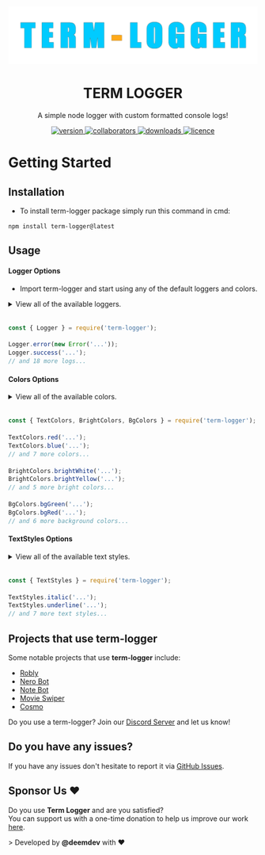 <div align="center">
  <img alt="TermLogger-Banner" src="./media/Banner.png" />
</div>

<h1 align="center">TERM LOGGER</h1>
<p align="center">A simple node logger with custom formatted console logs!</p>

<p align="center">
  <a href="https://www.npmjs.com/package/term-logger">
    <img alt="version" src="https://img.shields.io/npm/v/term-logger" />
  </a>
  <a href="https://www.npmjs.com/package/term-logger">
    <img alt="collaborators" src="https://img.shields.io/npm/collaborators/term-logger" />
  </a>
  <a href="https://www.npmjs.com/package/term-logger">
    <img alt="downloads" src="https://img.shields.io/npm/dt/term-logger" />
  </a>
  <a href="https://www.npmjs.com/package/term-logger">
    <img alt="licence" src="https://img.shields.io/npm/l/term-logger" />
  </a>
</p>

<h1>Getting Started</h1>
<h2>Installation</h2>
<ul>
  <li>To install term-logger package simply run this command in cmd:</li>
</ul>

```
npm install term-logger@latest
```

<h2>Usage</h2>
<h4>Logger Options</h4>
<ul>
  <li>Import term-logger and start using any of the default loggers and colors.</li>
</ul>

<details>
  <summary>View all of the available loggers.</summary>

  <br />

- `error`
- `success`
- `warn`
- `await`
- `complete`
- `debug`
- `fatal`
- `info`
- `note`
- `pending`
- `start`
- `watch`
- `critical`
- `ready`
- `command`
- `event`
- `database`
- `shard`
- `cluster`
- `log`
</details>

<br />

```js
const { Logger } = require('term-logger');

Logger.error(new Error('...'));
Logger.success('...');
// and 18 more logs...
```

<h4>Colors Options</h4>

<details>
  <summary>View all of the available colors.</summary>

  <br />

- `red`
- `green`
- `yellow`
- `blue`
- `purple`
- `cyan`
- `white`
- `gray`
- `brightRed`
- `brightGreen`
- `brightYellow`
- `brightBlue`
- `brightPurple`
- `brightCyan`
- `brightWhite`
- `bgRed`
- `bgGreen`
- `bgYellow`
- `bgBlue`
- `bgPurple`
- `bgCyan`
- `bgWhite`
- `bgGrey`
</details>

<br />

```js
const { TextColors, BrightColors, BgColors } = require('term-logger');

TextColors.red('...');
TextColors.blue('...');
// and 7 more colors...

BrightColors.brightWhite('...');
BrightColors.brightYellow('...');
// and 5 more bright colors...

BgColors.bgGreen('...');
BgColors.bgRed('...');
// and 6 more background colors...
```

<h4>TextStyles Options</h4>

<details>
  <summary>View all of the available text styles.</summary>

  <br />

- `bold`
- `dim`
- `italic`
- `underline`
- `inverse`
- `hidden`
- `strikethrough`
- `visible`
</details>

<br />

```js
const { TextStyles } = require('term-logger');

TextStyles.italic('...');
TextStyles.underline('...');
// and 7 more text styles...
```

<h2>Projects that use term-logger</h2>
<p>Some notable projects that use <b>term-logger</b> include:</p>

- [Robly](https://roblybot.xyz)
- [Nero Bot](https://nerobot.eu)
- [Note Bot](https://github.com/lassejlv/note-bot)
- [Movie Swiper](https://www.movieswiper.xyz/)
- [Cosmo](https://cosmobot.app)

Do you use a term-logger? Join our [Discord Server](https://discord.com/invite/UdKSrxBXyd) and let us know!

<h2>Do you have any issues?</h2>
<p>
  If you have any issues don't hesitate to report it via
  <a href="https://github.com/devdeem/term-logger/issues">GitHub Issues</a>.
</p>

<h2>Sponsor Us ❤️</h2>
<p>
  Do you use <b>Term Logger</b> and are you satisfied?<br>You can support us with a one-time donation to help us improve our
  work <a href="https://ko-fi.com/deemdev">here</a>.
</p>

<footer>> Developed by <b>@deemdev</b> with ❤️</footer>
